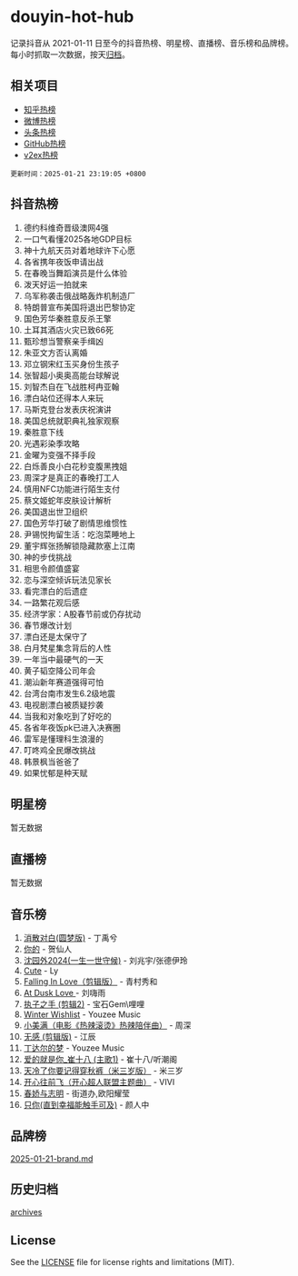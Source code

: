 # douyin-hot-hub

记录抖音从 2021-01-11 日至今的抖音热榜、明星榜、直播榜、音乐榜和品牌榜。每小时抓取一次数据，按天[归档](archives)。

## 相关项目

- [知乎热榜](https://github.com/lonnyzhang423/zhihu-hot-hub)
- [微博热榜](https://github.com/lonnyzhang423/weibo-hot-hub)
- [头条热榜](https://github.com/lonnyzhang423/toutiao-hot-hub)
- [GitHub热榜](https://github.com/lonnyzhang423/github-hot-hub)
- [v2ex热榜](https://github.com/lonnyzhang423/v2ex-hot-hub)


`更新时间：2025-01-21 23:19:05 +0800`

## 抖音热榜

1. 德约科维奇晋级澳网4强
1. 一口气看懂2025各地GDP目标
1. 神十九航天员对着地球许下心愿
1. 各省携年夜饭申请出战
1. 在春晚当舞蹈演员是什么体验
1. 泼天好运一拍就来
1. 乌军称袭击俄战略轰炸机制造厂
1. 特朗普宣布美国将退出巴黎协定
1. 国色芳华秦胜意反杀王擎
1. 土耳其酒店火灾已致66死
1. 甄珍想当警察亲手缉凶
1. 朱亚文方否认离婚
1. 邓立钢宋红玉买身份生孩子
1. 张智超小奥奥高能台球解说
1. 刘智杰自在飞战胜柯冉亚翰
1. 漂白站位还得本人来玩
1. 马斯克登台发表庆祝演讲
1. 美国总统就职典礼独家观察
1. 秦胜意下线
1. 光遇彩染季攻略
1. 金曜为变强不择手段
1. 白烁善良小白花秒变腹黑拽姐
1. 周深才是真正的春晚打工人
1. 慎用NFC功能进行陌生支付
1. 蔡文姬蛇年皮肤设计解析
1. 美国退出世卫组织
1. 国色芳华打破了剧情思维惯性
1. 尹锡悦拘留生活：吃泡菜睡地上
1. 董宇辉张扬解锁隐藏款塞上江南
1. 神的步伐挑战
1. 相思令颜值盛宴
1. 恋与深空倾诉玩法见家长
1. 看完漂白的后遗症
1. 一路繁花观后感
1. 经济学家：A股春节前或仍存扰动
1. 春节爆改计划
1. 漂白还是太保守了
1. 白月梵星集念背后的人性
1. 一年当中最硬气的一天
1. 黄子韬空降公司年会
1. 潮汕新年赛道强得可怕
1. 台湾台南市发生6.2级地震
1. 电视剧漂白被质疑抄袭
1. 当我和对象吃到了好吃的
1. 各省年夜饭pk已进入决赛圈
1. 雷军是懂理科生浪漫的
1. 叮咚鸡全民爆改挑战
1. 韩景枫当爸爸了
1. 如果忧郁是种天赋

## 明星榜

暂无数据

## 直播榜

暂无数据

## 音乐榜

1. [消散对白(圆梦版)](https://sf5-hl-cdn-tos.douyinstatic.com/obj/tos-cn-ve-2774/og4jB5I5IizzoZVAAAzWgBMAsMDWoArfwBOiFs) - 丁禹兮
1. [你的](https://sf5-hl-cdn-tos.douyinstatic.com/obj/tos-cn-ve-2774/oYuIeKf42jB7sEV6B2upMdpYAgfrQWj0FeRegh) - 贺仙人
1. [沈园外2024(一生一世守候)](https://sf5-hl-cdn-tos.douyinstatic.com/obj/tos-cn-ve-2774/oAIYMHGCmKaYKFDd6FZBf9AfMfx1eErAAEJAFH) - 刘兆宇/张德伊玲
1. [Cute](https://sf5-hl-cdn-tos.douyinstatic.com/obj/tos-cn-ve-2774/o4IbIzHWKAAB4wsS5qMBRiiAlEBGTpQRNfFvuo) - Ly
1. [Falling In Love（剪辑版）](https://sf5-hl-cdn-tos.douyinstatic.com/obj/tos-cn-ve-2774/o8ajpA8zzgBPahbBIO8AcKGBLJezFCRd1wfP9f) - 青村秀和
1. [ At Dusk  Love ](https://sf5-hl-cdn-tos.douyinstatic.com/obj/tos-cn-ve-2774/o8CrpCf5CaYgI4ZrtQgMQAFEfuGqNnRSDQAPBc) - 刘嗨雨
1. [执子之手 (剪辑2)](https://sf5-hl-cdn-tos.douyinstatic.com/obj/tos-cn-ve-2774/oUoZLQjCc31XzqsBnBQUNgeKtYPBcgbFDwtfcu) - 宝石Gem\哩哩
1. [Winter Wishlist](https://sf5-hl-cdn-tos.douyinstatic.com/obj/tos-cn-ve-2774/oIIgUOeamCFCVAzxN6MFRLIBlLGpUqQxeeHrLE) - Youzee Music
1. [小美满（电影《热辣滚烫》热辣陪伴曲）](https://sf5-hl-cdn-tos.douyinstatic.com/obj/tos-cn-ve-2774/o0GAn2lSgfZIDUgtevCGDQYnFg4CwnrBaxbTZL) - 周深
1. [无感 (剪辑版)](https://sf5-hl-cdn-tos.douyinstatic.com/obj/tos-cn-ve-2774/o0eIsUzJBDlQaQFC5OFlgbMEZC1TFYBftOBn6p) - 江辰
1. [丁达尔的梦](https://sf5-hl-cdn-tos.douyinstatic.com/obj/tos-cn-ve-2774/oMU3WirUZBVQkAC9ccG5P2IQirziZM2RTInUY) - Youzee Music
1. [爱的就是你_崔十八 (主歌1)](https://sf5-hl-cdn-tos.douyinstatic.com/obj/tos-cn-ve-2774/oI5BO5DhFZ6UTcNCnZaOCBLtZ7WIMQGfgnXf5E) - 崔十八/听潮阁
1. [天冷了你要记得穿秋裤（米三岁版）](https://sf5-hl-cdn-tos.douyinstatic.com/obj/tos-cn-ve-2774/oQlIwVIDWiZ6BQilAorS7MA0AgCkQDvcZAdm1) - 米三岁
1. [开心往前飞（开心超人联盟主题曲）](https://sf5-hl-cdn-tos.douyinstatic.com/obj/tos-cn-ve-2774/9d8fb7c82cf1421fb93a9fe925275e0a) - VIVI
1. [春娇与志明](https://sf5-hl-cdn-tos.douyinstatic.com/obj/tos-cn-ve-2774/e530d8fceb7044b39707d7f9ff54add1) - 街道办,欧阳耀莹
1. [只你(直到幸福能触手可及)](https://sf5-hl-cdn-tos.douyinstatic.com/obj/tos-cn-ve-2774/o0lBkRDzFTeaVSUz3ZZSCBVtZ5DIMQGfgmEAuE) - 颜人中

## 品牌榜

[2025-01-21-brand.md](archives/2025-01-21-brand.md)

## 历史归档

[archives](archives)

## License

See the [LICENSE](LICENSE) file for license rights and limitations (MIT).

